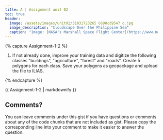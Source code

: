 ```yaml
---
title: A | Assignment unit 02
toc: true
header:
  image: /assets/images/unit02/31031723265_0890cd9547_o.jpg
  image_description: "Cloudscape Over the Philippine Sea"
  caption: "Image: [NASA's Marshall Space Flight Center](https://www.nasa.gov/centers/marshall/home/index.html) [CC BY-NC 2.0] via [flickr.com](https://www.flickr.com/photos/nasamarshall/31031723265/)"
---
```








{% capture Assignment-1-2 %}
1. If not already done, improve your training data and digitize the following classes "buildings", "agriculture", "forest" and "roads". Create 5 polygons for each class. Save your polygons as geopackage and upload the file to ILIAS.

{% endcapture %}
<div class="notice--success">
  {{ Assignment-1-2 | markdownify }}
</div> 




## Comments?
You can leave comments under this gist if you have questions or comments about any of the code chunks that are not included as gist. Please copy the corresponding line into your comment to make it easier to answer the question. 



<script src="https://utteranc.es/client.js"
        repo="GeoMOER/geoAI"
        issue-term="GeoAI_2022_unit_02_assignment_2_1"
        theme="github-light"
        crossorigin="anonymous"
        async>
</script>

